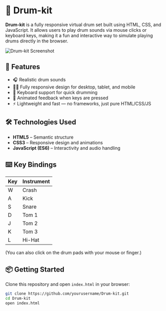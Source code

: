 # 🥁 Drum-kit

**Drum-kit** is a fully responsive virtual drum set built using HTML, CSS, and JavaScript. It allows users to play drum sounds via mouse clicks or keyboard keys, making it a fun and interactive way to simulate playing drums directly in the browser.

![Drum-kit Screenshot](./assets/screenshot.png) <!-- Replace with actual path or remove if not using -->

## 🚀 Features

- 🎧 Realistic drum sounds
- 🧑‍💻 Fully responsive design for desktop, tablet, and mobile
- 🎹 Keyboard support for quick drumming
- 🎨 Animated feedback when keys are pressed
- ⚡ Lightweight and fast — no frameworks, just pure HTML/CSS/JS

## 🛠️ Technologies Used

- **HTML5** – Semantic structure
- **CSS3** – Responsive design and animations
- **JavaScript (ES6)** – Interactivity and audio handling


## ⌨️ Key Bindings

| Key | Instrument |
|-----|------------|
| W   | Crash      |
| A   | Kick       |
| S   | Snare      |
| D   | Tom 1      |
| J   | Tom 2      |
| K   | Tom 3      |
| L   | Hi-Hat     |

(You can also click on the drum pads with your mouse or finger.)

## 📦 Getting Started

Clone this repository and open `index.html` in your browser:

```bash
git clone https://github.com/yourusername/Drum-kit.git
cd Drum-kit
open index.html
```
